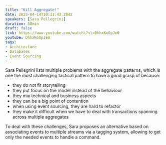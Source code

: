 ```yaml
---
title: "Kill Aggregate!"
date: 2023-04-14T10:31:43.284Z
speakers: [Sara Pellegrini]
duration: 50min
draft: false
link: https://www.youtube.com/watch\?v\=DhhxKoOpJe0
youtube: DhhxKoOpJe0
tags:
- Architecture
- Databases
- Event Sourcing
---
```



Sara Pellegrini lists multiple problems with the aggregate patterns, which is one the most challenging tactical pattern to have a good grasp of because:

- they do not fit storytelling
- they put focus on the model instead of the behaviour
- they mix technical and business aspects
- they can be a big point of contention
- when using event sourcing, they are hard to refactor
- they make it difficult when we have to deal with transactions spanning across multiple aggregates


To deal with these challenges, Sara proposes an alternative based on associating events to multiple streams via a tagging system, allowing to get only the needed events to handle a command.